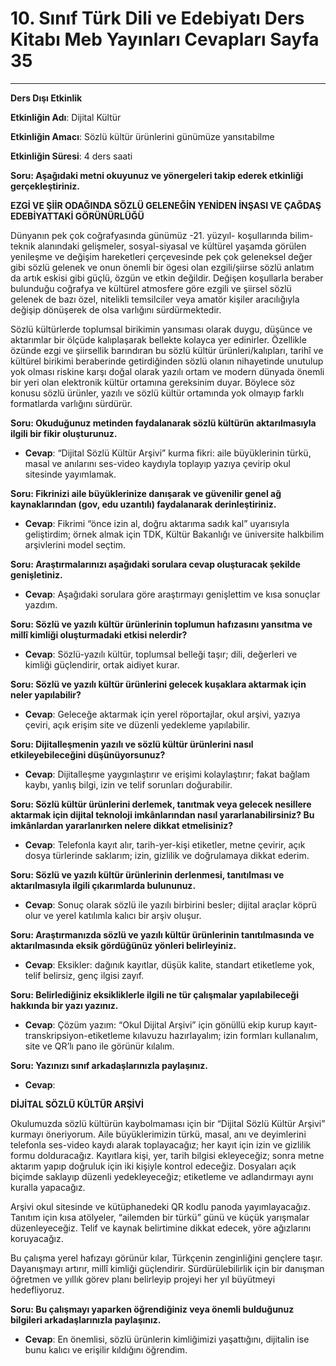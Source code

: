# 10. Sınıf Türk Dili ve Edebiyatı Ders Kitabı Meb Yayınları Cevapları Sayfa 35

---

**Ders Dışı Etkinlik**

**Etkinliğin Adı**: Dijital Kültür

**Etkinliğin Amacı**: Sözlü kültür ürünlerini günümüze yansıtabilme

**Etkinliğin Süresi**: 4 ders saati

**Soru: Aşağıdaki metni okuyunuz ve yönergeleri takip ederek etkinliği gerçekleştiriniz.**

**EZGİ VE ŞİİR ODAĞINDA SÖZLÜ GELENEĞİN YENİDEN İNŞASI VE ÇAĞDAŞ EDEBİYATTAKİ GÖRÜNÜRLÜĞÜ**

Dünyanın pek çok coğrafyasında günümüz -21. yüzyıl- koşullarında bilim-teknik alanındaki gelişmeler, sosyal-siyasal ve kültürel yaşamda görülen yenileşme ve değişim hareketleri çerçevesinde pek çok geleneksel değer gibi sözlü gelenek ve onun önemli bir ögesi olan ezgili/şiirse sözlü anlatım da artık eskisi gibi güçlü, özgün ve etkin değildir. Değişen koşullarla beraber bulunduğu coğrafya ve kültürel atmosfere göre ezgili ve şiirsel sözlü gelenek de bazı özel, nitelikli temsilciler veya amatör kişiler aracılığıyla değişip dönüşerek de olsa varlığını sürdürmektedir.

Sözlü kültürlerde toplumsal birikimin yansıması olarak duygu, düşünce ve aktarımlar bir ölçüde kalıplaşarak bellekte kolayca yer edinirler. Özellikle özünde ezgi ve şiirsellik barındıran bu sözlü kültür ürünleri/kalıpları, tarihî ve kültürel birikimi beraberinde getirdiğinden sözlü olanın nihayetinde unutulup yok olması riskine karşı doğal olarak yazılı ortam ve modern dünyada önemli bir yeri olan elektronik kültür ortamına gereksinim duyar. Böylece söz konusu sözlü ürünler, yazılı ve sözlü kültür ortamında yok olmayıp farklı formatlarda varlığını sürdürür.

**Soru: Okuduğunuz metinden faydalanarak sözlü kültürün aktarılmasıyla ilgili bir fikir oluşturunuz.**

-   **Cevap**: “Dijital Sözlü Kültür Arşivi” kurma fikri: aile büyüklerinin türkü, masal ve anılarını ses-video kaydıyla toplayıp yazıya çevirip okul sitesinde yayımlamak.

**Soru: Fikrinizi aile büyüklerinize danışarak ve güvenilir genel ağ kaynaklarından (gov, edu uzantılı) faydalanarak derinleştiriniz.**

-   **Cevap**: Fikrimi “önce izin al, doğru aktarıma sadık kal” uyarısıyla geliştirdim; örnek almak için TDK, Kültür Bakanlığı ve üniversite halkbilim arşivlerini model seçtim.

**Soru: Araştırmalarınızı aşağıdaki sorulara cevap oluşturacak şekilde genişletiniz.**

-   **Cevap**: Aşağıdaki sorulara göre araştırmayı genişlettim ve kısa sonuçlar yazdım.

**Soru: Sözlü ve yazılı kültür ürünlerinin toplumun hafızasını yansıtma ve millî kimliği oluşturmadaki etkisi nelerdir?**

-   **Cevap**: Sözlü-yazılı kültür, toplumsal belleği taşır; dili, değerleri ve kimliği güçlendirir, ortak aidiyet kurar.

**Soru: Sözlü ve yazılı kültür ürünlerini gelecek kuşaklara aktarmak için neler yapılabilir?**

-   **Cevap**: Geleceğe aktarmak için yerel röportajlar, okul arşivi, yazıya çeviri, açık erişim site ve düzenli yedekleme yapılabilir.

**Soru: Dijitalleşmenin yazılı ve sözlü kültür ürünlerini nasıl etkileyebileceğini düşünüyorsunuz?**

-   **Cevap**: Dijitalleşme yaygınlaştırır ve erişimi kolaylaştırır; fakat bağlam kaybı, yanlış bilgi, izin ve telif sorunları doğurabilir.

**Soru: Sözlü kültür ürünlerini derlemek, tanıtmak veya gelecek nesillere aktarmak için dijital teknoloji imkânlarından nasıl yararlanabilirsiniz? Bu imkânlardan yararlanırken nelere dikkat etmelisiniz?**

-   **Cevap**: Telefonla kayıt alır, tarih-yer-kişi etiketler, metne çevirir, açık dosya türlerinde saklarım; izin, gizlilik ve doğrulamaya dikkat ederim.

**Soru: Sözlü ve yazılı kültür ürünlerinin derlenmesi, tanıtılması ve aktarılmasıyla ilgili çıkarımlarda bulununuz.**

-   **Cevap**: Sonuç olarak sözlü ile yazılı birbirini besler; dijital araçlar köprü olur ve yerel katılımla kalıcı bir arşiv oluşur.

**Soru: Araştırmanızda sözlü ve yazılı kültür ürünlerinin tanıtılmasında ve aktarılmasında eksik gördüğünüz yönleri belirleyiniz.**

-   **Cevap**: Eksikler: dağınık kayıtlar, düşük kalite, standart etiketleme yok, telif belirsiz, genç ilgisi zayıf.

**Soru: Belirlediğiniz eksikliklerle ilgili ne tür çalışmalar yapılabileceği hakkında bir yazı yazınız.**

-   **Cevap**: Çözüm yazım: “Okul Dijital Arşivi” için gönüllü ekip kurup kayıt-transkripsiyon-etiketleme kılavuzu hazırlayalım; izin formları kullanalım, site ve QR’lı pano ile görünür kılalım.

**Soru: Yazınızı sınıf arkadaşlarınızla paylaşınız.**

-   **Cevap**:

**DİJİTAL SÖZLÜ KÜLTÜR ARŞİVİ**

Okulumuzda sözlü kültürün kaybolmaması için bir “Dijital Sözlü Kültür Arşivi” kurmayı öneriyorum. Aile büyüklerimizin türkü, masal, anı ve deyimlerini telefonla ses-video kaydı alarak toplayacağız; her kayıt için izin ve gizlilik formu dolduracağız. Kayıtlara kişi, yer, tarih bilgisi ekleyeceğiz; sonra metne aktarım yapıp doğruluk için iki kişiyle kontrol edeceğiz. Dosyaları açık biçimde saklayıp düzenli yedekleyeceğiz; etiketleme ve adlandırmayı aynı kuralla yapacağız.

Arşivi okul sitesinde ve kütüphanedeki QR kodlu panoda yayımlayacağız. Tanıtım için kısa atölyeler, “ailemden bir türkü” günü ve küçük yarışmalar düzenleyeceğiz. Telif ve kaynak belirtimine dikkat edecek, yöre ağızlarını koruyacağız.

Bu çalışma yerel hafızayı görünür kılar, Türkçenin zenginliğini gençlere taşır. Dayanışmayı artırır, millî kimliği güçlendirir. Sürdürülebilirlik için bir danışman öğretmen ve yıllık görev planı belirleyip projeyi her yıl büyütmeyi hedefliyoruz.

**Soru: Bu çalışmayı yaparken öğrendiğiniz veya önemli bulduğunuz bilgileri arkadaşlarınızla paylaşınız.**

-   **Cevap**: En önemlisi, sözlü ürünlerin kimliğimizi yaşattığını, dijitalin ise bunu kalıcı ve erişilir kıldığını öğrendim.